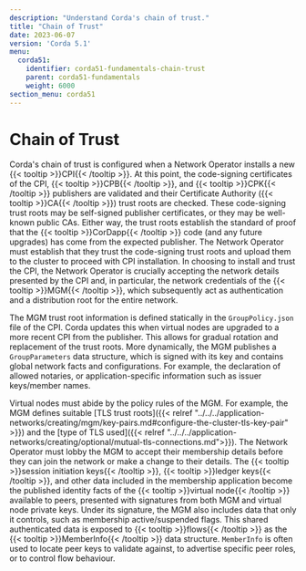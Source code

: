 ```yaml
---
description: "Understand Corda's chain of trust."
title: "Chain of Trust"
date: 2023-06-07
version: 'Corda 5.1'
menu:
  corda51:
    identifier: corda51-fundamentals-chain-trust
    parent: corda51-fundamentals
    weight: 6000
section_menu: corda51
---
```


# Chain of Trust

Corda's chain of trust is configured when a Network Operator installs a new {{< tooltip >}}CPI{{< /tooltip >}}. At this point, the code-signing certificates of the CPI, {{< tooltip >}}CPB{{< /tooltip >}}, and {{< tooltip >}}CPK{{< /tooltip >}} publishers are validated and their Certificate Authority ({{< tooltip >}}CA{{< /tooltip >}}) trust roots are checked.
These code-signing trust roots may be self-signed publisher certificates, or they may be well-known public CAs.
Either way, the trust roots establish the standard of proof that the {{< tooltip >}}CorDapp{{< /tooltip >}} code (and any future upgrades) has come from the expected publisher.
The Network Operator must establish that they trust the code-signing trust roots and upload them to the cluster to proceed with CPI installation.
In choosing to install and trust the CPI, the Network Operator is crucially accepting the network details presented by the CPI and, in particular, the network credentials of the {{< tooltip >}}MGM{{< /tooltip >}}, which subsequently act as authentication and a distribution root for the entire network.

The MGM trust root information is defined statically in the `GroupPolicy.json` file of the CPI.
Corda updates this when virtual nodes are upgraded to a more recent CPI from the publisher.
This allows for gradual rotation and replacement of the trust roots.
More dynamically, the MGM publishes a `GroupParameters` data structure, which is signed with its key and contains global network facts and configurations.
For example, the declaration of allowed notaries, or application-specific information such as issuer keys/member names.

Virtual nodes must abide by the policy rules of the MGM.
For example, the MGM defines suitable [TLS trust roots]({{< relref "../../../application-networks/creating/mgm/key-pairs.md#configure-the-cluster-tls-key-pair" >}}) and the [type of TLS used]({{< relref "../../../application-networks/creating/optional/mutual-tls-connections.md">}}).
The Network Operator must lobby the MGM to accept their membership details before they can join the network or make a change to their details.
The {{< tooltip >}}session initiation keys{{< /tooltip >}}, {{< tooltip >}}ledger keys{{< /tooltip >}}, and other data included in the membership application become the published identity facts of the {{< tooltip >}}virtual node{{< /tooltip >}} available to peers, presented with signatures from both MGM and virtual node private keys.
Under its signature, the MGM also includes data that only it controls, such as membership active/suspended flags. This shared authenticated data is exposed to {{< tooltip >}}flows{{< /tooltip >}} as the {{< tooltip >}}MemberInfo{{< /tooltip >}} data structure.
`MemberInfo` is often used to locate peer keys to validate against, to advertise specific peer roles, or to control flow behaviour.
